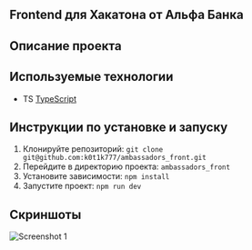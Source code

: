 ## Frontend для Хакатона от Альфа Банка

## Описание проекта

## Используемые технологии

- TS [TypeScript](https://www.typescriptlang.org/)

## Инструкции по установке и запуску

1. Клонируйте репозиторий: `git clone git@github.com:k0t1k777/ambassadors_front.git`
2. Перейдите в директорию проекта: `ambassadors_front`
3. Установите зависимости: `npm install`
5. Запустите проект: `npm run dev`

## Скриншоты



![Screenshot 1](./src/assets/)

